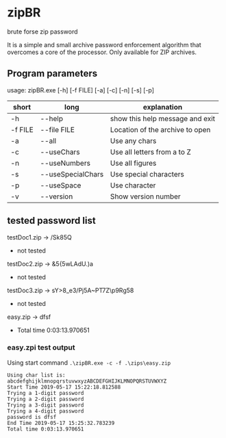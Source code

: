 # zipBR
brute forse zip password

It is a simple and small archive password enforcement algorithm that overcomes a core of the processor.
Only available for ZIP archives.

## Program parameters

usage: zipBR.exe [-h] [-f FILE] [-a] [-c] [-n] [-s] [-p]

short | long | explanation
------|------|------------
-h| --help|show this help message and exit
-f FILE| --file FILE | Location of the archive to open
-a| --all            | Use any chars
-c| --useChars       | Use all letters from a to Z
-n| --useNumbers     | Use all figures
-s| --useSpecialChars| Use special characters
-p| --useSpace       | Use <SPACE> character
-v| --version        | Show version number


## tested password list

testDoc1.zip -> /Sk85Q
- not tested

testDoc2.zip -> &5{5wLAdU.)a
- not tested

testDoc3.zip -> sY>8_e3/Pj5A~PT7Z\p9Rg58
- not tested

easy.zip -> dfsf
- Total time 0:03:13.970651

### easy.zpi test output

Using start command ``.\zipBR.exe -c -f .\zips\easy.zip``

```
Using char list is:
abcdefghijklmnopqrstuvwxyzABCDEFGHIJKLMNOPQRSTUVWXYZ
Start Time 2019-05-17 15:22:18.812588
Trying a 1-digit password
Trying a 2-digit password
Trying a 3-digit password
Trying a 4-digit password
password is dfsf
End Time 2019-05-17 15:25:32.783239
Total time 0:03:13.970651
```